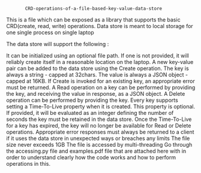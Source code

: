            CRD-operations-of-a-file-based-key-value-data-store
This is a file which can be exposed as a library that supports the basic 
CRD(create, read, write) operations. Data store is meant to local storage
 for one single process on single laptop

The data store will support the following :

It can be initialized using an optional file path. If one is not provided, 
it will reliably create itself in a reasonable location on the laptop.
A new key-value pair can be added to the data store using the Create operation. 
The key is always a string - capped at 32chars. The value is always 
a JSON object - capped at 16KB.
If Create is invoked for an existing key, an appropriate error must be returned.
A Read operation on a key can be performed by providing the key, and receiving
 the value in response, as a JSON object.
A Delete operation can be performed by providing the key.
Every key supports setting a Time-To-Live property when it is created.
This property is optional. If provided, it will be evaluated as an integer
defining the number of seconds the key must be retained in the data store.
Once the Time-To-Live for a key has expired, the key will no longer be 
available for Read or Delete operations.
Appropriate error responses must always be returned to a client if it uses the data 
store in unexpected ways or breaches any limits
The file size never exceeds 1GB
The file is accessed by multi-threading
Go through the accessing.py file and examples.pdf file that are attached here with 
in order to understand clearly how the code works and how to perform operations in this.

